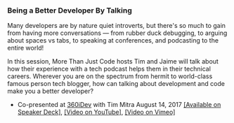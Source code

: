 ### Being a Better Developer By Talking

Many developers are by nature quiet introverts, but there's so much to gain from having more conversations — from rubber duck debugging, to arguing about spaces vs tabs, to speaking at conferences, and podcasting to the entire world!

In this session, More Than Just Code hosts Tim and Jaime will talk about how their experience with a tech podcast helps them in their technical careers. Wherever you are on the spectrum from hermit to world-class famous person tech blogger, how can talking about development and code make you a better developer?

- Co-presented at [360iDev](https://360idev.com/2017-speakers/) with Tim Mitra  August 14, 2017 [[Available on Speaker Deck]](https://speakerdeck.com/devwiththehair/becoming-a-better-developer-by-talking), [[Video on YouTube]](https://www.youtube.com/watch?v=fNZpvz9KTCU), [[Video on Vimeo]](https://vimeo.com/232056876)
